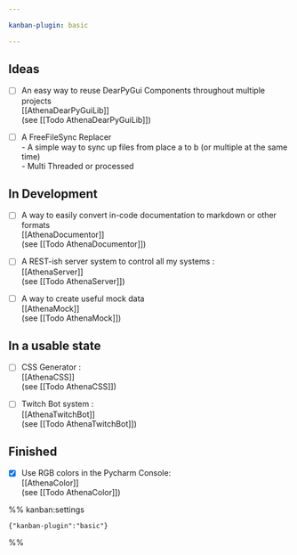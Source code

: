 ```yaml
---

kanban-plugin: basic

---
```


## Ideas

- [ ] An easy way to reuse DearPyGui Components throughout multiple projects<br>[[AthenaDearPyGuiLib]]<br>(see [[Todo AthenaDearPyGuiLib]])
- [ ] A FreeFileSync Replacer<br>- A simple way to sync up files from place a to b (or multiple at the same time)<br>- Multi Threaded or processed


## In Development

- [ ] A way to easily convert in-code documentation to markdown or other formats<br>[[AthenaDocumentor]]<br>(see [[Todo AthenaDocumentor]])
- [ ] A REST-ish server system to control all my systems :<br>[[AthenaServer]]<br>(see [[Todo AthenaServer]])
- [ ] A way to create useful mock data<br>[[AthenaMock]]<br>(see [[Todo AthenaMock]])


## In a usable state

- [ ] CSS Generator :<br>[[AthenaCSS]]<br>(see [[Todo AthenaCSS]])
- [ ] Twitch Bot system : <br>[[AthenaTwitchBot]]<br>(see [[Todo AthenaTwitchBot]])


## Finished

- [x] Use RGB colors in the Pycharm Console:<br>[[AthenaColor]]<br>(see [[Todo AthenaColor]])




%% kanban:settings
```
{"kanban-plugin":"basic"}
```
%%